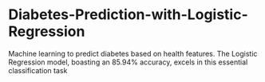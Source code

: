 # Diabetes-Prediction-with-Logistic-Regression
Machine learning to predict diabetes based on health features. The Logistic Regression model, boasting an 85.94% accuracy, excels in this essential classification task
